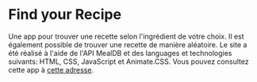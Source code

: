 <h1>Find your Recipe</h1>

Une app pour trouver une recette selon l'ingrédient de votre choix. Il est également possible de trouver une recette de manière aléatoire. Le site a été réalisé à l'aide de l'API MealDB et des languages et technologies suivants: HTML, CSS, JavaScript et Animate.CSS. Vous pouvez consultez cette app à <a href="https://celinearn.github.io/find-your-recipe/">cette adresse</a>.



